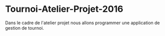 # Tournoi-Atelier-Projet-2016

Dans le cadre de l'atelier projet nous allons programmer une application de gestion de tournoi.
